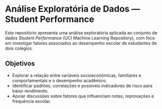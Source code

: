 # Análise Exploratória de Dados — Student Performance
Este repositório apresenta uma análise exploratória aplicada ao conjunto de dados *Student Performance* (UCI Machine Learning Repository), com foco em investigar fatores associados ao desempenho escolar de estudantes de dois colégios.

## Objetivos
- Explorar a relação entre variáveis socioeconômicas, familiares e comportamentais e o desempenho acadêmico.
- Identificar padrões, correlações e possíveis indicadores de risco para baixo rendimento.
- Apoiar discussões sobre fatores que influenciam notas, reprovações e frequência escolar.
